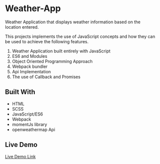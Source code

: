 # Weather-App
Weather Application that displays weather information based on the location entered.

This projects implements the use of JavaScript concepts and how they can be used to achieve the following features.

1. Weather Application built entirely with JavaScript
2. ES6 and Modules
3. Object Oriented Programming Approach
4. Webpack bundler
5. Api Implementation
6. The use of Callback and Promises


## Built With

- HTML
- SCSS
- JavaScript/ES6
- Webpack
- momentJs library
- openweathermap Api

## Live Demo

[Live Demo Link](https://sizwemalobola.github.io/Weather_app/)
